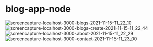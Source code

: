﻿# blog-app-node

![screencapture-localhost-3000-blogs-2021-11-15-11_22_10](https://user-images.githubusercontent.com/75828535/141729552-864ccdc0-4f4f-4c44-b150-aab09063e90a.png)
![screencapture-localhost-3000-blogs-create-2021-11-15-11_22_44](https://user-images.githubusercontent.com/75828535/141729558-cb129ca5-4b09-493a-a10d-591209482209.png)
![screencapture-localhost-3000-about-2021-11-15-11_22_29](https://user-images.githubusercontent.com/75828535/141729562-fced8f79-a3a8-417d-aa40-c95f87117cd2.png)
![screencapture-localhost-3000-contact-2021-11-15-11_23_00](https://user-images.githubusercontent.com/75828535/141729566-db099772-6850-4bec-a9a8-1b547a250dcd.png)
